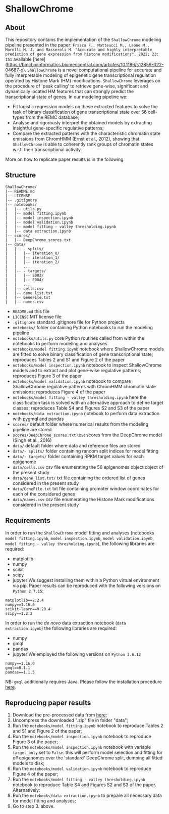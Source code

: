 # ShallowChrome

## About
This repository contains the implementation of the `ShallowChrome` modeling pipeline presented in the paper:
```Frasca F., Matteucci M., Leone M., Morelli M. J. and Masseroli M. "Accurate and highly interpretable prediction of gene expression from histone modifications", 2022; 23: 151``` available [here] (https://bmcbioinformatics.biomedcentral.com/articles/10.1186/s12859-022-04687-x).
`ShallowChrome` is a novel computational pipeline for accurate and fully interpretable modeling of epigenetic gene transcriptional regulation operated by Histone Mark (HM) modifications. `ShallowChrome` leverages on the procedure of 'peak calling' to retrieve gene-wise, significant and dynamically located HM features that can strongly predict the transcriptional state of genes. In our modeling pipeline we:
- Fit logistic regression models on these extracted features to solve the task of binary classification of gene transcriptional state over 56 cell-types from the REMC database;
- Analyse and rigorously interpret the obtained models by extracting insightful gene-specific regulative patterns;
- Compare the extracted patterns with the characteristic chromatin state emissions from ChromHMM (Ernst et al., 2012), showing that `ShallowChrome` is able to coherently rank groups of chromatin states w.r.t. their transcriptional activity. 

More on how to replicate paper results is in the following.

## Structure
```
ShallowChrome/
|-- README.md
|-- LICENSE
|-- .gitignore
|-- notebooks/
|   |-- utils.py
|   |-- model fitting.ipynb
|   |-- model inspection.ipynb
|   |-- model validation.ipynb
|   |-- model fitting - valley thresholding.ipynb
|   |-- data extraction.ipynb
|-- scores/
|   |-- DeepChrome_scores.txt
|-- data/
|   |-- - splits/
|   |   |-- iteration_0/
|   |   |-- iteration_1/
|   |   |-- iteration_2/
|   |   ...
|   |-- - targets/
|   |   |-- E003/
|   |   |-- E004/
|   |   ...
|   |-- cells.csv
|   |-- gene_list.txt
|   |-- GeneFile.txt
|   |-- names.csv
```

- `README.md` this file
- `LICENSE` MIT license file
- `.gitignore` standard .gitignore file for Python projects
- `notebooks/` folder containing Python notebooks to run the modeling pipeline
- `notebooks/utils.py` core Python routines called from within the notebooks to perform modeling and analyses
- `notebooks/model fitting.ipynb` notebook where ShallowChrome models are fitted to solve binary classification of gene transcriptional state; reproduces Tables 2 and S1 and Figure 2 of the paper
- `notebooks/model inspection.ipynb` notebook to inspect ShallowChrome models and to extract and plot gene-wise regulative patterns; reproduces Figure 3 of the paper
- `notebooks/model validation.ipynb` notebook to compare ShallowChrome regulative patterns with ChromHMM chromatin state emissions; reproduces Figure 4 of the paper
- `notebooks/model fitting - valley thresholding.ipynb` here the classification task is solved with an alternative approach to define target classes; reproduces Table S4 and Figures S2 and S3 of the paper
- `notebooks/data extraction.ipynb` notebook to perform data extraction with pygmql and pandas
- `scores/` default folder where numerical results from the modeling pipeline are stored
- `scores/DeepChrome_scores.txt` test scores from the DeepChrome model (Singh et al., 2016)
- `data/` default folder where data and reference files are stored
- `data/- splits/` folder containing random split indices for model fitting
- `data/- targets/` folder containing RPKM target values for each epigenome
- `data/cells.csv` csv file enumerating the 56 epigenomes object object of the present study
- `data/gene_list.txt/` txt file containing the ordered list of genes considered in the present study
- `data/GeneFile.txt` txt file containing promoter window coordinates for each of the considered genes
- `data/names.csv` csv file enumerating the Histone Mark modifications considered in the present study

## Requirements
In order to run the `ShallowChrome` model fitting and analyses (notebooks `model fitting.ipynb`, `model inspection.ipynb`, `model validation.ipynb`, `model fitting - valley thresholding.ipynb`), the following libraries are required:
- matplotlib
- numpy
- scikit
- scipy
- jupyter
We suggest installing them within a Python virtual environment via pip. Paper results can be reproduced with the following versions on `Python 2.7.15`:
```
matplotlib==2.2.4      
numpy==1.16.6     
scikit-learn==0.20.4     
scipy==1.2.2      
```
In order to run the _de novo_ data extraction notebook (`data extraction.ipynb`) the following libraries are required:
- numpy
- gmql
- pandas
- jupyter 
We employed the following versions on `Python 3.6.12`
```
numpy==1.16.0
gmql==0.1.1
pandas==1.1.5
```
NB: `gmql` additionally requires Java. Please follow the installation procedure [here](https://pygmql.readthedocs.io/en/latest/installation.html).

## Reproducing paper results
1. Download the pre-processed data from [here](https://zenodo.org/record/4445287);
2. Uncompress the downloaded ".zip" file in folder "data";
3. Run the `notebooks/model fitting.ipynb` notebook to reproduce Tables 2 and S1 and Figure 2 of the paper;
4. Run the `notebooks/model inspection.ipynb` notebook to reproduce Figure 3 of the paper;
5. Run the `notebooks/model inspection.ipynb` notebook with variable `target_only` set to `False`: this will perform model selection and fitting for _all_ epigenomes over the 'standard' DeepChrome split, dumping all fitted models to disk;
6. Run the `notebooks/model validation.ipynb` notebook to reproduce Figure 4 of the paper;
7. Run the `notebooks/model fitting - valley thresholding.ipynb` notebook to reproduce Table S4 and Figures S2 and S3 of the paper.
Alternatively:
1. Run the `notebooks/data extraction.ipynb` to prepare all necessary data for model fitting and analyses;
2. Go to step 3. above.
